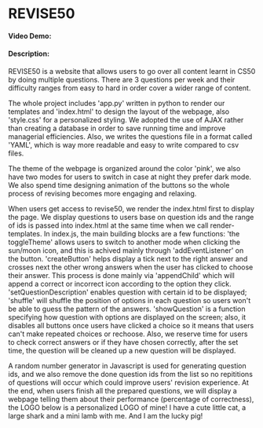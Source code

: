 # REVISE50

#### Video Demo:

#### Description:

REVISE50 is a website that allows users to go over all content learnt in CS50 by doing multiple questions. There are 3 questions per week and their difficulty ranges from easy to hard in order cover a wider range of content. 

The whole project includes 'app.py' written in python to render our templates and 'index.html' to design the layout of the webpage, also 'style.css' for a personalized styling. We adopted the use of AJAX rather than creating a database in order to save running time and improve managerial efficiencies. Also, we writes the questions file in a format called 'YAML', which is way more readable and easy to write compared to csv files.

The theme of the webpage is organized around the color 'pink', we also have two modes for users to switch in case at night they prefer dark mode. We also spend time designing animation of the buttons so the whole process of revising becomes more engaging and relaxing.

When users get access to revise50, we render the index.html first to display the page. We display questions to users base on question ids and the range of ids is passed into index.html at the same time when we call render-templates. In index.js, the main building blocks are a few functions: 'the toggleTheme' allows users to switch to another mode when clicking the sun/moon icon, and this is achived mainly through 'addEventListener' on the button. 'createButton' helps display a tick next to the right answer and crosses next the other wrong answers when the user has clicked to choose their answer. This process is done mainly via 'appendChild' which will append a correct or incorrect icon according to the option they click. 'setQuestionDescription' enables question with certain id to be displayed; 'shuffle' will shuffle the position of options in each question so users won't be able to guess the pattern of the answers. 'showQuestion' is a function specifying how question with options are displayed on the screen; also, it disables all buttons once users have clicked a choice so it means that users can't make repeated choices or rechoose. Also, we reserve time for users to check correct answers or if they have chosen correctly, after the set time, the question will be cleaned up a new question will be displayed.

A random number generator in Javascript is used for generating question ids, and we also remove the done question ids from the list so no repititions of questions will occur which could improve users' revision experience. At the end, when users finish all the prepared questions, we will display a webpage telling them about their performance (percentage of correctness), the LOGO below is a personalized LOGO of mine! I have a cute little cat, a large shark and a mini lamb with me. And I am the lucky pig!

